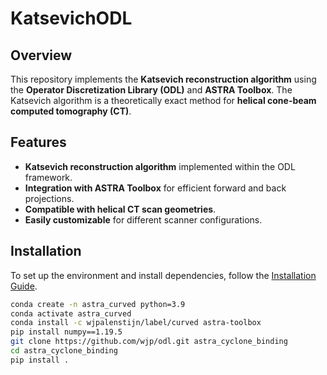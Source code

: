 # KatsevichODL

## Overview
This repository implements the **Katsevich reconstruction algorithm** using the **Operator Discretization Library (ODL)** and **ASTRA Toolbox**. The Katsevich algorithm is a theoretically exact method for **helical cone-beam computed tomography (CT)**.

## Features
- **Katsevich reconstruction algorithm** implemented within the ODL framework.
- **Integration with ASTRA Toolbox** for efficient forward and back projections.
- **Compatible with helical CT scan geometries**.
- **Easily customizable** for different scanner configurations.

## Installation
To set up the environment and install dependencies, follow the [Installation Guide](#installation).

```bash
conda create -n astra_curved python=3.9
conda activate astra_curved
conda install -c wjpalenstijn/label/curved astra-toolbox
pip install numpy==1.19.5
git clone https://github.com/wjp/odl.git astra_cyclone_binding
cd astra_cyclone_binding
pip install .
